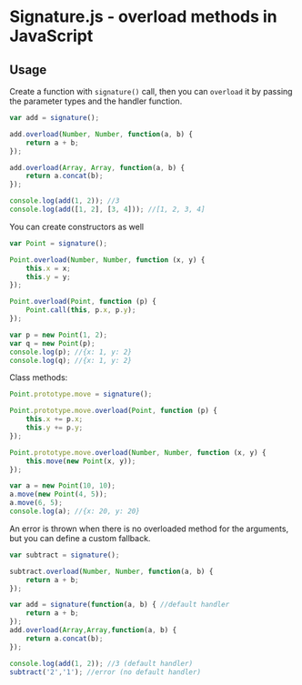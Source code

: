 # Signature.js - overload methods in JavaScript
## Usage
Create a function with `signature()` call, then you can `overload` it by passing the parameter types and the handler function.
```javascript
var add = signature();

add.overload(Number, Number, function(a, b) {
    return a + b;
});

add.overload(Array, Array, function(a, b) {
    return a.concat(b);
});

console.log(add(1, 2)); //3
console.log(add([1, 2], [3, 4])); //[1, 2, 3, 4]
```

You can create constructors as well

```javascript
var Point = signature();

Point.overload(Number, Number, function (x, y) {
    this.x = x;
    this.y = y;
});

Point.overload(Point, function (p) {
    Point.call(this, p.x, p.y);
});

var p = new Point(1, 2);
var q = new Point(p);
console.log(p); //{x: 1, y: 2} 
console.log(q); //{x: 1, y: 2} 
```

Class methods:

```javascript
Point.prototype.move = signature();

Point.prototype.move.overload(Point, function (p) {
    this.x += p.x;
    this.y += p.y;
});

Point.prototype.move.overload(Number, Number, function (x, y) {
    this.move(new Point(x, y));
});

var a = new Point(10, 10);
a.move(new Point(4, 5));
a.move(6, 5);
console.log(a); //{x: 20, y: 20}
```

An error is thrown when there is no overloaded method for the arguments, but you can define a custom fallback.

```javascript
var subtract = signature();

subtract.overload(Number, Number, function(a, b) {
    return a + b;
});

var add = signature(function(a, b) { //default handler
    return a + b;
});
add.overload(Array,Array,function(a, b) {
    return a.concat(b);
});

console.log(add(1, 2)); //3 (default handler)
subtract('2','1'); //error (no default handler)
```